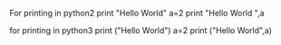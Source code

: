 For printing in python2
print "Hello World"
a=2
print "Hello World ",a

for printing in python3
print ("Hello World")
a=2
print ("Hello World",a)
